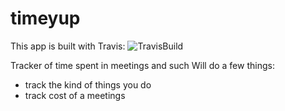# timeyup

This app is built with Travis: 
![TravisBuild]( https://api.travis-ci.org/hollowmatt/timeyup.svg?branch=master)

Tracker of time spent in meetings and such
Will do a few things:
 - track the kind of things you do
 - track cost of a meetings